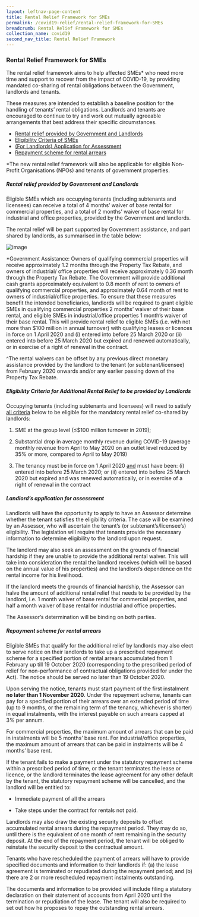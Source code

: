 ```yaml
---
layout: leftnav-page-content
title: Rental Relief Framework for SMEs
permalink: /covid19-relief/rental-relief-framework-for-SMEs
breadcrumb: Rental Relief Framework for SMEs
collection_name: covid19
second_nav_title: Rental Relief Framework
---
```

### Rental Relief Framework for SMEs ###

The rental relief framework aims to help affected SMEs* who need more time and support to recover from the impact of COVID-19, by providing mandated co-sharing of rental obligations between the Government, landlords and tenants.

These measures are intended to establish a baseline position for the handling of tenants’ rental obligations. Landlords and tenants are encouraged to continue to try and work out mutually agreeable arrangements that best address their specific circumstances.

 - <a href="#rental">Rental relief provided by Government and Landlords</a> 
 - <a href="#eligibility">Eligibility Criteria of SMEs</a> 
 - <a href="#assess">(For Landlords) Application for Assessment</a> 
 - <a href="#repay">Repayment scheme for rental arrears</a> 

*The new rental relief framework will also be applicable for eligible Non-Profit Organisations (NPOs) and tenants of government properties. 

##### <a name="rental">Rental relief provided by Government and Landlords</a> #####

Eligible SMEs which are occupying tenants (including subtenants and licensees) can receive a total of 4 months’ waiver of base rental for commercial properties, and a total of 2 months’ waiver of base rental for industrial and office properties, provided by the Government and landlords.

The rental relief will be part supported by Government assistance, and part shared by landlords, as summarised in the table below:

![image](https://github.com/isomerpages/isomerpages-mlaw/blob/staging/images/TenantReliefTable.JPG)

*Government Assistance: Owners of qualifying commercial properties will receive approximately 1.2 months through the Property Tax Rebate, and owners of industrial/ office properties will receive approximately 0.36 month through the Property Tax Rebate. The Government will provide additional cash grants approximately equivalent to 0.8 month of rent to owners of qualifying commercial properties, and approximately 0.64 month of rent to owners of industrial/office properties. To ensure that these measures benefit the intended beneficiaries, landlords will be required to grant eligible SMEs in qualifying commercial properties 2 months’ waiver of their base rental, and eligible SMEs in industrial/office properties 1 month’s waiver of their base rental. This will provide rental relief to eligible SMEs (i.e. with not more than $100 million in annual turnover) with qualifying leases or licences in force on 1 April 2020 and (i) entered into before 25 March 2020 or (ii) entered into before 25 March 2020 but expired and renewed automatically, or in exercise of a right of renewal in the contract.

^The rental waivers can be offset by any previous direct monetary assistance provided by the landlord to the tenant (or subtenant/licensee) from February 2020 onwards and/or any earlier passing down of the Property Tax Rebate.

##### <a name="eligibility">Eligibility Criteria for Additional Rental Relief to be provided by Landlords</a> #####

Occupying tenants (including subtenants and licensees) will need to satisfy <u>all criteria</u> below to be eligible for the mandatory rental relief co-shared by landlords:

1.  SME at the group level (≤$100 million turnover in 2019); 
    
2.  Substantial drop in average monthly revenue during COVID-19 (average monthly revenue from April to May 2020 on an outlet level reduced by 35% or more, compared to April to May 2019)

3. The tenancy must be in force on 1 April 2020 <u>and</u> must have been: (i) entered into before 25 March 2020; or (ii) entered into before 25 March 2020 but expired and was renewed automatically, or in exercise of a right of renewal in the contract

##### <a name="assess">Landlord’s application for assessment</a> #####

Landlords will have the opportunity to apply to have an Assessor determine whether the tenant satisfies the eligibility criteria. The case will be examined by an Assessor, who will ascertain the tenant’s (or subtenant’s/licensee’s) eligibility. The legislation will require that tenants provide the necessary information to determine eligibility to the landlord upon request. 

The landlord may also seek an assessment on the grounds of financial hardship if they are unable to provide the additional rental waiver. This will take into consideration the rental the landlord receives (which will be based on the annual value of his properties) and the landlord’s dependence on the rental income for his livelihood. 

If the landlord meets the grounds of financial hardship, the Assessor can halve the amount of additional rental relief that needs to be provided by the landlord, i.e. 1 month waiver of base rental for commercial properties, and half a month waiver of base rental for industrial and office properties.

The Assessor’s determination will be binding on both parties.

##### <a name="repay">Repayment scheme for rental arrears</a> #####

Eligible SMEs that qualify for the additional relief by landlords may also elect to serve notice on their landlords to take up a prescribed repayment scheme for a specified portion of rental arrears accumulated from 1 February up till 19 October 2020 (corresponding to the prescribed period of relief for non-performance of contractual obligations provided for under the Act). The notice should be served no later than 19 October 2020. 

Upon serving the notice, tenants must start payment of the first instalment **no later than 1 November 2020**. Under the repayment scheme, tenants can pay for a specified portion of their arrears over an extended period of time (up to 9 months, or the remaining term of the tenancy, whichever is shorter) in equal instalments, with the interest payable on such arrears capped at 3% per annum. 

For commercial properties, the maximum amount of arrears that can be paid in instalments will be 5 months’ base rent. For industrial/office properties, the maximum amount of arrears that can be paid in instalments will be 4 months’ base rent. 

If the tenant fails to make a payment under the statutory repayment scheme within a prescribed period of time, or the tenant terminates the lease or licence, or the landlord terminates the lease agreement for any other default by the tenant, the statutory repayment scheme will be cancelled, and the landlord will be entitled to:

-   Immediate payment of all the arrears

-   Take steps under the contract for rentals not paid.
 
Landlords may also draw the existing security deposits to offset accumulated rental arrears during the repayment period. They may do so, until there is the equivalent of one month of rent remaining in the security deposit. At the end of the repayment period, the tenant will be obliged to reinstate the security deposit to the contractual amount.

Tenants who have rescheduled the payment of arrears will have to provide specified documents and information to their landlords if: (a) the lease agreement is terminated or repudiated during the repayment period; and (b) there are 2 or more rescheduled repayment instalments outstanding. 

The documents and information to be provided will include filing a statutory declaration on their statement of accounts from April 2020 until the termination or repudiation of the lease. The tenant will also be required to set out how he proposes to repay the outstanding rental arrears.
